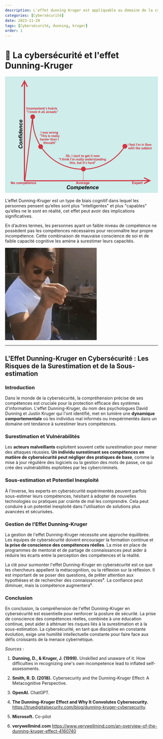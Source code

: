```yaml
---
description: L'effet dunning Kruger est appliquable au domaine de la cybersécurité et cela représente une menace pour les entreprises.
categories: [Cybersécurité]
date: 2023-11-29
tags: [Cybersécurité, dunning, kruger]
order: 1
---
```


# :zany_face: La cybersécurité et l'effet Dunning-Kruger

![(Source : fourweekmba.com)](images/cybersecurite_dunning_kruger/dunning-kruger.webp)

L’effet Dunning-Kruger est un type de biais cognitif dans lequel les personnes pensent qu’elles sont plus "intelligentes" et plus "capables" qu’elles ne le sont en réalité, cet effet peut avoir des implications significatives.  

En d’autres termes, les personnes ayant un faible niveau de compétence ne possèdent pas les compétences nécessaires pour reconnaître leur propre incompétence. Cette combinaison de mauvaise conscience de soi et de faible capacité cognitive les amène à surestimer leurs capacités.

![](images/cybersecurite_dunning_kruger/salt.gif)

---

## L'Effet Dunning-Kruger en Cybersécurité : Les Risques de la Surestimation et de la Sous-estimation

### Introduction

Dans le monde de la cybersécurité, la compréhension précise de ses compétences est cruciale pour la protection efficace des systèmes d'information. L'effet Dunning-Kruger, du nom des psychologues David Dunning et Justin Kruger qui l'ont identifié, met en lumière une **dynamique comportementale** où les individus mal informés ou inexpérimentés dans un domaine ont tendance à surestimer leurs compétences.

### Surestimation et Vulnérabilités

Les **acteurs malveillants** exploitent souvent cette surestimation pour mener des attaques réussies. **Un individu surestimant ses compétences en matière de cybersécurité peut négliger des pratiques de base**, comme la mise à jour régulière des logiciels ou la gestion des mots de passe, ce qui crée des vulnérabilités exploitées par les cybercriminels.

### Sous-estimation et Potentiel Inexploité

À l'inverse, les experts en cybersécurité expérimentés peuvent parfois sous-estimer leurs compétences, hésitant à adopter de nouvelles technologies ou pratiques par crainte de mal les comprendre. Cela peut conduire à un potentiel inexploité dans l'utilisation de solutions plus avancées et sécurisées.

### Gestion de l'Effet Dunning-Kruger

La gestion de l'effet Dunning-Kruger nécessite une approche équilibrée. Les équipes de cybersécurité doivent encourager la formation continue et **la prise de conscience des compétences réelles**. La mise en place de programmes de mentorat et de partage de connaissances peut aider à réduire les écarts entre la perception des compétences et la réalité.

La clé pour surmonter l'effet Dunning-Kruger en cybersécurité est ce que les chercheurs appellent la métacognition, ou la réflexion sur la réflexion. Il est important de se poser des questions, de prêter attention aux hypothèses et de rechercher des connaissances⁵. La confiance peut diminuer, mais la compétence augmentera⁵.

### Conclusion

En conclusion, la compréhension de l'effet Dunning-Kruger en cybersécurité est essentielle pour renforcer la posture de sécurité. La prise de conscience des compétences réelles, combinée à une éducation continue, peut aider à atténuer les risques liés à la surestimation et à la sous-estimation. La cybersécurité, en tant que discipline en constante évolution, exige une humilité intellectuelle constante pour faire face aux défis croissants de la menace cybernétique.

*Sources* : 

1. **Dunning, D., & Kruger, J. (1999).** Unskilled and unaware of it: How difficulties in recognizing one's own incompetence lead to inflated self-assessments.

2. **Smith, R. D. (2018).** Cybersecurity and the Dunning-Kruger Effect: A Metacognitive Perspective.

3. **OpenAI.** ChatGPT.

4. **The Dunning-Kruger Effect and Why It Convolutes Cybersecurity.** https://truedigitalsecurity.com/blog/dunning-kruger-cybersecurity.

5. **Microsoft.** Co-pilot

6. **verywellmind.com** https://www.verywellmind.com/an-overview-of-the-dunning-kruger-effect-4160740